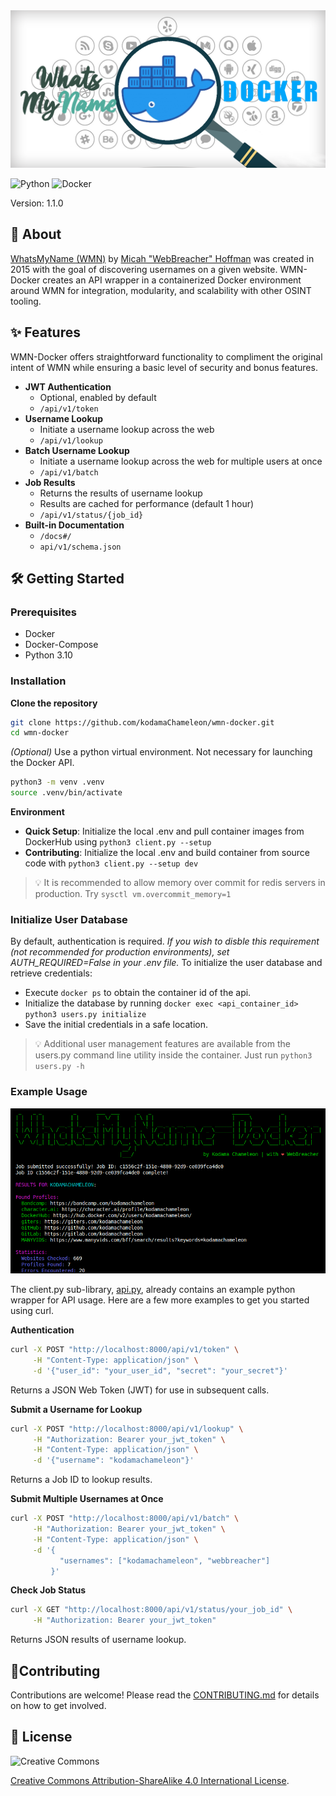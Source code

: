 <img src="./wmn-docker.png">  

![Python](https://img.shields.io/badge/Python-3.10.12-yellow.svg?logo=python) <!-- GEN:Docker -->![Docker](https://img.shields.io/badge/Docker-24.0.7-blue.svg?logo=docker)<!-- GEN:stop -->

Version: 1.1.0

## 💎 About

[WhatsMyName (WMN)](https://github.com/WebBreacher/WhatsMyName) by [Micah "WebBreacher" Hoffman](https://webbreacher.com/) was created in 2015 with the goal of discovering usernames on a given website. WMN-Docker creates an API wrapper in a containerized Docker environment around WMN for integration, modularity, and scalability with other OSINT tooling.

## ✨ Features

WMN-Docker offers straightforward functionality to compliment the original intent of WMN while ensuring a basic level of security and bonus features.

- **JWT Authentication**
  - Optional, enabled by default
  - `/api/v1/token`
- **Username Lookup**
  - Initiate a username lookup across the web
  - `/api/v1/lookup`
- **Batch Username Lookup**
  - Initiate a username lookup across the web for multiple users at once
  - `/api/v1/batch`
- **Job Results**
  - Returns the results of username lookup
  - Results are cached for performance (default 1 hour)
  - `/api/v1/status/{job_id}`
- **Built-in Documentation**
  - `/docs#/`
  - `api/v1/schema.json`

## 🛠️ Getting Started

### Prerequisites

- Docker
- Docker-Compose
- Python 3.10

### Installation
**Clone the repository**
```bash
git clone https://github.com/kodamaChameleon/wmn-docker.git
cd wmn-docker
```

*(Optional)* Use a python virtual environment. Not necessary for launching the Docker API.
```bash
python3 -m venv .venv
source .venv/bin/activate
```

**Environment**
- **Quick Setup**: Initialize the local .env and pull container images from DockerHub using `python3 client.py --setup`
- **Contributing**: Initialize the local .env and build container from source code with `python3 client.py --setup dev`

> 💡 It is recommended to allow memory over commit for redis servers in production. Try `sysctl vm.overcommit_memory=1`

### Initialize User Database
By default, authentication is required. *If you wish to disble this requirement (not recommended for production environments), set AUTH_REQUIRED=False in your .env file.* To initialize the user database and retrieve credentials:
- Execute `docker ps` to obtain the container id of the api.
- Initialize the database by running `docker exec <api_container_id> python3 users.py initialize`
- Save the initial credentials in a safe location.

> 💡 Additional user management features are available from the users.py command line utility inside the container. Just run `python3 users.py -h`

### Example Usage

![WMN Example](./utils/example.png)

The client.py sub-library, [api.py](utils/api.py), already contains an example python wrapper for API usage. Here are a few more examples to get you started using curl.

**Authentication**
```bash
curl -X POST "http://localhost:8000/api/v1/token" \
     -H "Content-Type: application/json" \
     -d '{"user_id": "your_user_id", "secret": "your_secret"}'
```
Returns a JSON Web Token (JWT) for use in subsequent calls.

**Submit a Username for Lookup**
```bash
curl -X POST "http://localhost:8000/api/v1/lookup" \
     -H "Authorization: Bearer your_jwt_token" \
     -H "Content-Type: application/json" \
     -d '{"username": "kodamachameleon"}'
```
Returns a Job ID to lookup results.

**Submit Multiple Usernames at Once**
```bash
curl -X POST "http://localhost:8000/api/v1/batch" \
     -H "Authorization: Bearer your_jwt_token" \
     -H "Content-Type: application/json" \
     -d '{
           "usernames": ["kodamachameleon", "webbreacher"]
         }'
```

**Check Job Status**
```bash
curl -X GET "http://localhost:8000/api/v1/status/your_job_id" \
     -H "Authorization: Bearer your_jwt_token"
```
Returns JSON results of username lookup.

## 🤝Contributing
Contributions are welcome! Please read the [CONTRIBUTING.md](CONTRIBUTING.md) for details on how to get involved.

## 📜 License

![Creative Commons](https://img.shields.io/badge/Creative_Commons-4.0-white.svg?logo=creativecommons)

[Creative Commons Attribution-ShareAlike 4.0 International License](http://creativecommons.org/licenses/by-sa/4.0/).
